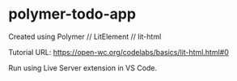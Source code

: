 # polymer-todo-app

Created using Polymer // LitElement // lit-html

Tutorial URL: https://open-wc.org/codelabs/basics/lit-html.html#0

Run using Live Server extension in VS Code.